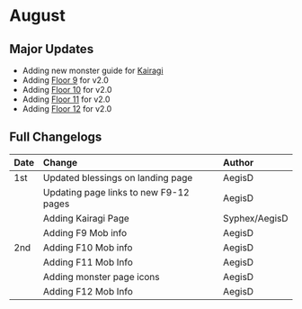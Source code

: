 # August

## Major Updates

* Adding new monster guide for [Kairagi](../../monsters/untitled/kairagi.md)
* Adding [Floor 9](../../floors/spire/floor-9.md) for v2.0
* Adding [Floor 10](../../floors/spire/floor-10.md) for v2.0
* Adding [Floor 11](../../floors/spire/floor-11.md) for v2.0
* Adding [Floor 12](../../floors/spire/floor-12.md) for v2.0

## Full Changelogs

| Date | Change | Author |
| :--- | :--- | :--- |
| 1st | Updated blessings on landing page | AegisD |
|  | Updating page links to new F9-12 pages | AegisD |
|  | Adding Kairagi Page | Syphex/AegisD |
|  | Adding F9 Mob info | AegisD |
| 2nd | Adding F10 Mob info | AegisD |
|  | Adding F11 Mob Info | AegisD |
|  | Adding monster page icons | AegisD |
|  | Adding F12 Mob Info | AegisD |



